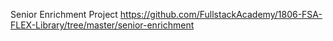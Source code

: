 Senior Enrichment Project
https://github.com/FullstackAcademy/1806-FSA-FLEX-Library/tree/master/senior-enrichment
